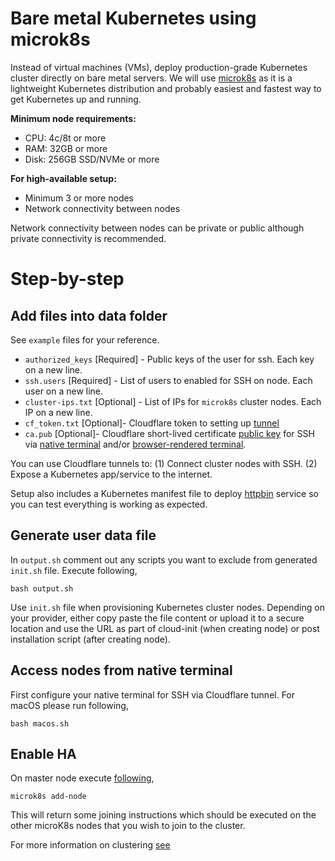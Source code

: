 # Bare metal Kubernetes using microk8s
Instead of virtual machines (VMs), deploy production-grade Kubernetes cluster directly on bare metal servers. We will use [microk8s](https://microk8s.io) as it is a lightweight Kubernetes distribution and probably easiest and fastest way to get Kubernetes up and running.

**Minimum node requirements:**
* CPU: 4c/8t or more
* RAM: 32GB or more
* Disk: 256GB SSD/NVMe or more

**For high-available setup:**
* Minimum 3 or more nodes
* Network connectivity between nodes

Network connectivity between nodes can be private or public although private connectivity is recommended.

# Step-by-step

## Add files into data folder
See `example` files for your reference.

* `authorized_keys` [Required] - Public keys of the user for ssh. Each key on a new line.
* `ssh.users` [Required] - List of users to enabled for SSH on node. Each user on a new line.
* `cluster-ips.txt` [Optional] - List of IPs for `microk8s` cluster nodes. Each IP on a new line.
* `cf_token.txt` [Optional]- Cloudflare token to setting up [tunnel](https://developers.cloudflare.com/cloudflare-one/connections/connect-networks/get-started/create-remote-tunnel/)
* `ca.pub` [Optional]- Cloudflare short-lived certificate [public key](https://developers.cloudflare.com/cloudflare-one/identity/users/short-lived-certificates/) for SSH via [native terminal](https://developers.cloudflare.com/cloudflare-one/connections/connect-networks/use-cases/ssh/#native-terminal) and/or [browser-rendered terminal](https://developers.cloudflare.com/cloudflare-one/applications/non-http/#rendering-in-the-browser).



You can use Cloudflare tunnels to: (1) Connect cluster nodes with SSH. (2) Expose a Kubernetes app/service to the internet.

Setup also includes a Kubernetes manifest file to deploy [httpbin](https://httpbin.org) service so you can test everything is working as expected. 


## Generate user data file
In `output.sh` comment out any scripts you want to exclude from generated `init.sh` file. Execute following, 

```
bash output.sh
```

Use `init.sh` file when provisioning Kubernetes cluster nodes. Depending on your provider, either copy paste the file content or upload it to a secure location and use the URL as part of cloud-init (when creating node) or post installation script (after creating node). 

## Access nodes from native terminal
First configure your native terminal for SSH via Cloudflare tunnel. For macOS please run following,

```
bash macos.sh
```



## Enable HA
On master node execute [following](https://microk8s.io/docs/high-availability),

```
microk8s add-node
```

This will return some joining instructions which should be executed on the other microK8s nodes that you wish to join to the cluster.

For more information on clustering [see](https://microk8s.io/docs/clustering)

